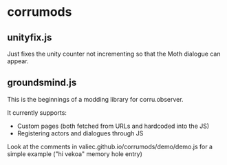 # corrumods

## unityfix.js

Just fixes the unity counter not incrementing so that the Moth dialogue can appear.

## groundsmind.js

This is the beginnings of a modding library for corru.observer.

It currently supports:

* Custom pages (both fetched from URLs and hardcoded into the JS)
* Registering actors and dialogues through JS

Look at the comments in valiec.github.io/corrumods/demo/demo.js for a simple example ("hi vekoa" memory hole entry)

